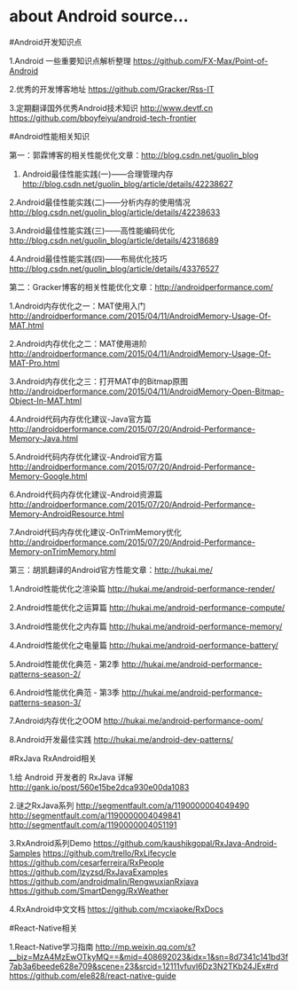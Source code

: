 # about Android source…

#Android开发知识点

1.Android 一些重要知识点解析整理
https://github.com/FX-Max/Point-of-Android

2.优秀的开发博客地址
https://github.com/Gracker/Rss-IT

3.定期翻译国外优秀Android技术知识
http://www.devtf.cn
https://github.com/bboyfeiyu/android-tech-frontier

#Android性能相关知识

第一：郭霖博客的相关性能优化文章：http://blog.csdn.net/guolin_blog

1. Android最佳性能实践(一)——合理管理内存
http://blog.csdn.net/guolin_blog/article/details/42238627

2.Android最佳性能实践(二)——分析内存的使用情况
http://blog.csdn.net/guolin_blog/article/details/42238633

3.Android最佳性能实践(三)——高性能编码优化
http://blog.csdn.net/guolin_blog/article/details/42318689

4.Android最佳性能实践(四)——布局优化技巧
http://blog.csdn.net/guolin_blog/article/details/43376527

第二：Gracker博客的相关性能优化文章：http://androidperformance.com/

1.Android内存优化之一：MAT使用入门
http://androidperformance.com/2015/04/11/AndroidMemory-Usage-Of-MAT.html

2.Android内存优化之二：MAT使用进阶
http://androidperformance.com/2015/04/11/AndroidMemory-Usage-Of-MAT-Pro.html

3.Android内存优化之三：打开MAT中的Bitmap原图
http://androidperformance.com/2015/04/11/AndroidMemory-Open-Bitmap-Object-In-MAT.html

4.Android代码内存优化建议-Java官方篇
http://androidperformance.com/2015/07/20/Android-Performance-Memory-Java.html

5.Android代码内存优化建议-Android官方篇
http://androidperformance.com/2015/07/20/Android-Performance-Memory-Google.html

6.Android代码内存优化建议-Android资源篇
http://androidperformance.com/2015/07/20/Android-Performance-Memory-AndroidResource.html

7.Android代码内存优化建议-OnTrimMemory优化
http://androidperformance.com/2015/07/20/Android-Performance-Memory-onTrimMemory.html

第三：胡凯翻译的Android官方性能文章：http://hukai.me/

1.Android性能优化之渲染篇
http://hukai.me/android-performance-render/

2.Android性能优化之运算篇
http://hukai.me/android-performance-compute/

3.Android性能优化之内存篇
http://hukai.me/android-performance-memory/

4.Android性能优化之电量篇
http://hukai.me/android-performance-battery/

5.Android性能优化典范 - 第2季
http://hukai.me/android-performance-patterns-season-2/

6.Android性能优化典范 - 第3季
http://hukai.me/android-performance-patterns-season-3/

7.Android内存优化之OOM
http://hukai.me/android-performance-oom/

8.Android开发最佳实践
http://hukai.me/android-dev-patterns/

#RxJava  RxAndroid相关

1.给 Android 开发者的 RxJava 详解
http://gank.io/post/560e15be2dca930e00da1083

2.谜之RxJava系列
http://segmentfault.com/a/1190000004049490
http://segmentfault.com/a/1190000004049841
http://segmentfault.com/a/1190000004051191

3.RxAndroid系列Demo
https://github.com/kaushikgopal/RxJava-Android-Samples
https://github.com/trello/RxLifecycle
https://github.com/cesarferreira/RxPeople
https://github.com/lzyzsd/RxJavaExamples
https://github.com/androidmalin/RengwuxianRxjava
https://github.com/SmartDengg/RxWeather

4.RxAndroid中文文档
https://github.com/mcxiaoke/RxDocs

#React-Native相关

1.React-Native学习指南
http://mp.weixin.qq.com/s?__biz=MzA4MzEwOTkyMQ==&mid=408692023&idx=1&sn=8d7341c141bd3f7ab3a6beede628e709&scene=23&srcid=12111vfuvl6Dz3N2TKb24JEx#rd
https://github.com/ele828/react-native-guide

